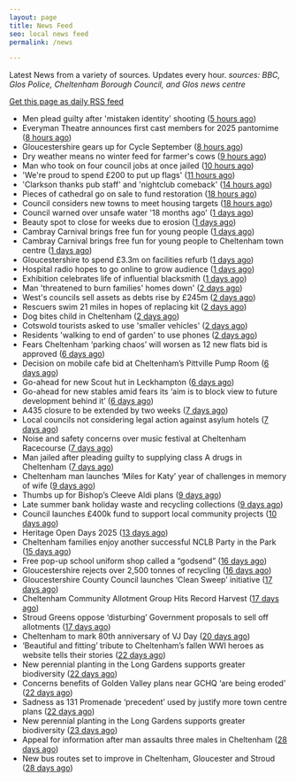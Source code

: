 ```yaml
---
layout: page
title: News Feed
seo: local news feed
permalink: /news

---
```


Latest News from a variety of sources. Updates every hour.
_sources: BBC, Glos Police, Cheltenham Borough Council, and Glos news centre_

[Get this page as daily RSS feed](/daily.rss)

<!-- news_marker starts -->
- Men plead guilty after 'mistaken identity' shooting ([5 hours ago](https://www.bbc.com/news/articles/cq58x9x2xzwo?at_medium=RSS&at_campaign=rss))
- Everyman Theatre announces first cast members for 2025 pantomime ([8 hours ago](https://gloucesternewscentre.co.uk/everyman-theatre-announces-first-cast-members-for-2025-pantomime/))
- Gloucestershire gears up for Cycle September ([8 hours ago](https://gloucesternewscentre.co.uk/gloucestershire-gears-up-for-cycle-september/))
- Dry weather means no winter feed for farmer's cows ([9 hours ago](https://www.bbc.com/news/articles/cpqv0jg220vo?at_medium=RSS&at_campaign=rss))
- Man who took on four council jobs at once jailed ([10 hours ago](https://www.bbc.com/news/articles/c3dp7m4yv2xo?at_medium=RSS&at_campaign=rss))
- 'We're proud to spend £200 to put up flags' ([11 hours ago](https://www.bbc.com/news/articles/czxpel6dwr0o?at_medium=RSS&at_campaign=rss))
- 'Clarkson thanks pub staff' and 'nightclub comeback' ([14 hours ago](https://www.bbc.com/news/articles/cpqv050p455o?at_medium=RSS&at_campaign=rss))
- Pieces of cathedral go on sale to fund restoration ([18 hours ago](https://www.bbc.com/news/articles/c4gqvnpnz3go?at_medium=RSS&at_campaign=rss))
- Council considers new towns to meet housing targets ([18 hours ago](https://www.bbc.com/news/articles/c4g659qnkgdo?at_medium=RSS&at_campaign=rss))
- Council warned over unsafe water '18 months ago' ([1 days ago](https://www.bbc.com/news/articles/ckge4gqjykeo?at_medium=RSS&at_campaign=rss))
- Beauty spot to close for weeks due to erosion ([1 days ago](https://www.bbc.com/news/articles/c93d53dwwzpo?at_medium=RSS&at_campaign=rss))
- Cambray Carnival brings free fun for young people ([1 days ago](https://gloucesternewscentre.co.uk/cambray-carnival-brings-free-fun-for-young-people/))
- Cambray Carnival brings free fun for young people to Cheltenham town centre ([1 days ago](https://www.cheltenham.gov.uk/news/article/3043/cambray_carnival_brings_free_fun_for_young_people_to_cheltenham_town_centre))
- Gloucestershire to spend £3.3m on facilities refurb ([1 days ago](https://www.bbc.com/sport/cricket/articles/c15lxez8y0wo?at_medium=RSS&at_campaign=rss))
- Hospital radio hopes to go online to grow audience ([1 days ago](https://www.bbc.com/news/articles/czr6j870z3zo?at_medium=RSS&at_campaign=rss))
- Exhibition celebrates life of influential blacksmith ([1 days ago](https://www.bbc.com/news/articles/ckgepvd0q4po?at_medium=RSS&at_campaign=rss))
- Man 'threatened to burn families' homes down' ([2 days ago](https://www.bbc.com/news/articles/cqlexk421qgo?at_medium=RSS&at_campaign=rss))
- West's councils sell assets as debts rise by £245m ([2 days ago](https://www.bbc.com/news/articles/cglnp2x7p50o?at_medium=RSS&at_campaign=rss))
- Rescuers swim 21 miles in hopes of replacing kit ([2 days ago](https://www.bbc.com/news/articles/c8jpn1kdm49o?at_medium=RSS&at_campaign=rss))
- Dog bites child in Cheltenham ([2 days ago](https://gloucesternewscentre.co.uk/dog-bites-child-in-cheltenham/))
- Cotswold tourists asked to use 'smaller vehicles' ([2 days ago](https://www.bbc.com/news/articles/c78mk543xe5o?at_medium=RSS&at_campaign=rss))
- Residents 'walking to end of garden' to use phones ([2 days ago](https://www.bbc.com/news/articles/crlz151r2r8o?at_medium=RSS&at_campaign=rss))
- Fears Cheltenham ‘parking chaos’ will worsen as 12 new flats bid is approved ([6 days ago](https://gloucesternewscentre.co.uk/fears-cheltenham-parking-chaos-will-worsen-as-12-new-flats-bid-is-approved/))
- Decision on mobile cafe bid at Cheltenham’s Pittville Pump Room ([6 days ago](https://gloucesternewscentre.co.uk/decision-on-mobile-cafe-bid-at-cheltenhams-pittville-pump-room/))
- Go-ahead for new Scout hut in Leckhampton ([6 days ago](https://gloucesternewscentre.co.uk/go-ahead-for-new-scout-hut-in-leckhampton/))
- Go-ahead for new stables amid fears its ‘aim is to block view to future development behind it’ ([6 days ago](https://gloucesternewscentre.co.uk/go-ahead-for-new-stables-amid-fears-its-aim-is-to-block-view-to-future-development-behind-it/))
- A435 closure to be extended by two weeks ([7 days ago](https://gloucesternewscentre.co.uk/a435-closure-to-be-extended-by-two-weeks/))
- Local councils not considering legal action against asylum hotels ([7 days ago](https://gloucesternewscentre.co.uk/local-councils-not-considering-legal-action-against-asylum-hotels/))
- Noise and safety concerns over music festival at Cheltenham Racecourse ([7 days ago](https://gloucesternewscentre.co.uk/noise-and-safety-concerns-over-music-festival-at-cheltenham-racecourse/))
- Man jailed after pleading guilty to supplying class A drugs in Cheltenham ([7 days ago](https://gloucesternewscentre.co.uk/man-jailed-after-pleading-guilty-to-supplying-class-a-drugs-in-cheltenham/))
- Cheltenham man launches ‘Miles for Katy’ year of challenges in memory of wife ([9 days ago](https://gloucesternewscentre.co.uk/cheltenham-man-launches-miles-for-katy-year-of-challenges-in-memory-of-wife/))
- Thumbs up for Bishop’s Cleeve Aldi plans ([9 days ago](https://gloucesternewscentre.co.uk/thumbs-up-for-bishops-cleeve-aldi-plans/))
- Late summer bank holiday waste and recycling collections ([9 days ago](https://www.cheltenham.gov.uk/news/article/3042/late_summer_bank_holiday_waste_and_recycling_collections))
- Council launches £400k fund to support local community projects ([10 days ago](https://gloucesternewscentre.co.uk/council-launches-400k-fund-to-support-local-community-projects/))
- Heritage Open Days 2025 ([13 days ago](https://www.cheltenham.gov.uk/news/article/3041/heritage_open_days_2025))
- Cheltenham families enjoy another successful NCLB Party in the Park ([15 days ago](https://www.cheltenham.gov.uk/news/article/3040/cheltenham_families_enjoy_another_successful_nclb_party_in_the_park))
- Free pop-up school uniform shop called a “godsend” ([16 days ago](https://www.bbc.co.uk/sounds/play/p0lwhv8j?at_medium=RSS&at_campaign=rss))
- Gloucestershire rejects over 2,500 tonnes of recycling ([16 days ago](https://www.bbc.co.uk/sounds/play/p0lwhp89?at_medium=RSS&at_campaign=rss))
- Gloucestershire County Council launches ‘Clean Sweep’ initiative ([17 days ago](https://gloucesternewscentre.co.uk/gloucestershire-county-council-launches-clean-sweep-initiative/))
- Cheltenham Community Allotment Group Hits Record Harvest ([17 days ago](https://gloucesternewscentre.co.uk/cheltenham-community-allotment-group-hits-record-harvest/))
- Stroud Greens oppose ‘disturbing’ Government proposals to sell off allotments ([17 days ago](https://gloucesternewscentre.co.uk/stroud-greens-oppose-disturbing-government-proposals-to-sell-off-allotments/))
- Cheltenham to mark 80th anniversary of VJ Day ([20 days ago](https://www.cheltenham.gov.uk/news/article/3039/cheltenham_to_mark_80th_anniversary_of_vj_day))
- ‘Beautiful and fitting’ tribute to Cheltenham’s fallen WWI heroes as website tells their stories ([22 days ago](https://gloucesternewscentre.co.uk/beautiful-and-fitting-tribute-to-cheltenhams-fallen-wwi-heroes-as-website-tells-their-stories/))
- New perennial planting in the Long Gardens supports greater biodiversity ([22 days ago](https://gloucesternewscentre.co.uk/new-perennial-planting-in-the-long-gardens-supports-greater-biodiversity/))
- Concerns benefits of Golden Valley plans near GCHQ ‘are being eroded’ ([22 days ago](https://gloucesternewscentre.co.uk/concerns-benefits-of-golden-valley-plans-near-gchq-are-being-eroded/))
- Sadness as 131 Promenade ‘precedent’ used by justify more town centre plans ([22 days ago](https://gloucesternewscentre.co.uk/sadness-as-131-promenade-precedent-used-by-justify-more-town-centre-plans/))
- New perennial planting in the Long Gardens supports greater biodiversity ([23 days ago](https://www.cheltenham.gov.uk/news/article/3038/new_perennial_planting_in_the_long_gardens_supports_greater_biodiversity))
- Appeal for information after man assaults three males in Cheltenham ([28 days ago](https://gloucesternewscentre.co.uk/appeal-for-information-after-man-assaults-three-males-in-cheltenham/))
- New bus routes set to improve in Cheltenham, Gloucester and Stroud ([28 days ago](https://gloucesternewscentre.co.uk/new-bus-routes-set-to-improve-in-cheltenham-gloucester-and-stroud/))

<!-- news_marker ends -->
